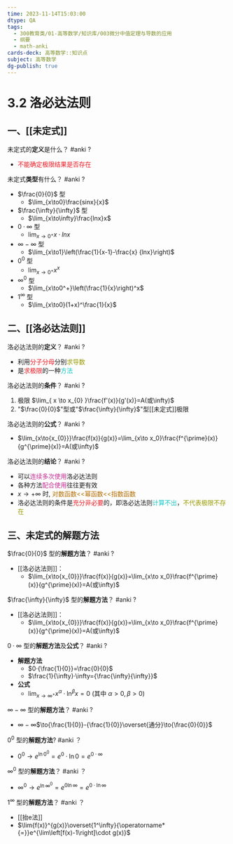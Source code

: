 ```yaml
---
time: 2023-11-14T15:03:00
dtype: QA
tags:
  - 300教育类/01-高等数学/知识库/003微分中值定理与导数的应用
  - 纲要
  - math-anki
cards-deck: 高等数学::知识点
subject: 高等数学
dg-publish: true
---
```


# 3.2 洛必达法则

## 一、[[未定式]]

未定式的**定义**是什么？ #anki
?
- <font color=#ed1c24>不能确定极限结果是否存在</font>

未定式**类型**有什么？ #anki
?
- $\frac{0}{0}$ 型 
	- $\lim_{x\to0}\frac{sinx}{x}$
- $\frac{\infty}{\infty}$ 型
	- $\lim_{x\to\infty}\frac{lnx}x$
- $0·\infty$ 型
	- $\lim_{x\to0^+}x·lnx$
- $\infty-\infty$ 型
	- $\lim_{x\to1}\left(\frac{1}{x-1}-\frac{x} {lnx}\right)$
- $0^0$ 型
	- $\lim_{x\to0^+}x^x$
- $\infty^0$ 型
	- $\lim_{x\to0^+}\left(\frac{1}{x}\right)^x$
- $1^\infty$ 型
	- $\lim_{x\to0}(1+x)^\frac{1}{x}$


## 二、[[洛必达法则]]

洛必达法则的**定义**？ #anki
?
- 利用<font color=#ed1c24>分子分母</font>分别<font color=#989b03>求导数</font>
- 是<font color=#ed1c24>求极限</font>的一种<font color=#13C6C3>方法</font>

洛必达法则的**条件**？ #anki
?
1. 极限 $\lim_{ x \to x_{0} }\frac{f'(x)}{g'(x)}=A(或\infty)$
2. "$\frac{0}{0}$"型或"$\frac{\infty}{\infty}$"型[[未定式]]极限

洛必达法则的**公式**？ #anki
?
- $\lim_{x\to{x_{0}}}\frac{f(x)}{g(x)}=\lim_{x\to x_0}\frac{f^{\prime}(x)}{g^{\prime}(x)}=A(或\infty)$

洛必达法则的**结论**？ #anki
?
- 可以<font color=#C32E94>连续多次使用</font>洛必达法则
- 各种方法<font color=#C32E94>配合使用</font>往往更有效
- $x\to+\infty$ 时, <font color=#b46d04>对数函数<<幂函数<<指数函数</font>
- 洛必达法则的条件是<font color=#ed1c24>充分非必要</font>的，即洛必达法则<font color=#13C6C3>计算不出</font>，<font color=#989b03>不代表极限不存在</font>

## 三、未定式的解题方法

$\frac{0}{0}$ 型的**解题方法**？ #anki
?
- [[洛必达法则]]：
	- $\lim_{x\to{x_{0}}}\frac{f(x)}{g(x)}=\lim_{x\to x_0}\frac{f^{\prime}(x)}{g^{\prime}(x)}=A(或\infty)$

$\frac{\infty}{\infty}$ 型的**解题方法**？ #anki
?
- [[洛必达法则]]：
	- $\lim_{x\to{x_{0}}}\frac{f(x)}{g(x)}=\lim_{x\to x_0}\frac{f^{\prime}(x)}{g^{\prime}(x)}=A(或\infty)$

$0·\infty$ 型的**解题方法**及**公式**？ #anki 
?
- **解题方法**
	- $0·{\frac{1}{0}}=\frac{0}{0}$
	- $\frac{1}{\infty}·\infty={\frac{\infty}{\infty}}$
- **公式**
	- $\lim_{ x \to \infty^+ }x^{\alpha}·\ln^{\beta}x=0$ (其中 $\alpha>0,\beta>0$)

$\infty-\infty$ 型的**解题方法**？ #anki
?
-  $\infty-\infty$$\to{\frac{1}{0}}-{\frac{1}{0}}\overset{通分}\to{\frac{0}{0}}$

$0^0$ 型的**解题方法**? #anki 
？
- $0^0\to{e^{\ln{0}^0}}=e^0·\ln{0}=e^{0·\infty}$

$\infty^0$ 型的**解题方法**？ #anki
？
- $\infty^0 \to{e^{\ln{\infty}^0}}=e^{0\ln{\infty}}=e^{0·\ln{\infty}}$

$1^\infty$ 型的**解题方法**？ #anki
？
- [[抬e法]]
- $\lim{f(x)}^{g(x)}\overset{1^\infty}{\operatorname*{=}}e^{\lim\left[f(x)-1\right]\cdot g(x)}$

